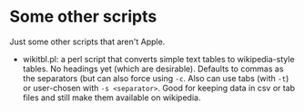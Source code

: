 # Some other scripts

Just some other scripts that aren't Apple.

- wikitbl.pl: a perl script that converts simple text tables to wikipedia-style tables. No headings yet (which are desirable). Defaults to commas as the separators (but can also force using `-c`. Also can use tabs (with `-t`) or user-chosen with `-s <separator>`. Good for keeping data in csv or tab files and still make them available on wikipedia.
